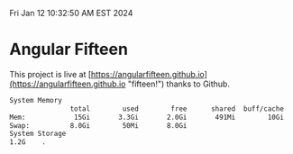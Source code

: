 Fri Jan 12 10:32:50 AM EST 2024

# Angular Fifteen


This project is live at [https://angularfifteen.github.io](https://angularfifteen.github.io "fifteen!") thanks to Github.

```bash
System Memory
               total        used        free      shared  buff/cache   available
Mem:            15Gi       3.3Gi       2.0Gi       491Mi        10Gi        11Gi
Swap:          8.0Gi        50Mi       8.0Gi
System Storage
1.2G	.
```
